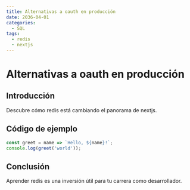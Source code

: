 ```yaml
---
title: Alternativas a oauth en producción
date: 2036-04-01
categories:
  - SQL
tags:
  - redis
  - nextjs
---
```


# Alternativas a oauth en producción

## Introducción

Descubre cómo redis está cambiando el panorama de nextjs.

## Código de ejemplo

```javascript
const greet = name => `Hello, ${name}!`;
console.log(greet('world'));
```

## Conclusión

Aprender redis es una inversión útil para tu carrera como desarrollador.